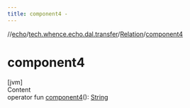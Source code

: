 ```yaml
---
title: component4 -
---
```

//[echo](../../index.md)/[tech.whence.echo.dal.transfer](../index.md)/[Relation](index.md)/[component4](component4.md)



# component4  
[jvm]  
Content  
operator fun [component4](component4.md)(): [String](https://kotlinlang.org/api/latest/jvm/stdlib/kotlin/-string/index.html)  



